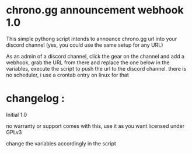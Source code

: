 # chrono.gg announcement webhook 1.0
This simple pythong script intends to announce chrono.gg url into your discord channel (yes, you could use the same setup for any URL)

As an admin of a discord channel, click the gear on the channel and add a webhook, grab the URL from there and replace the one below in the variables, execute the script to push the url to the discord channel.  there is no scheduler, i use a crontab entry on linux for that

# changelog :
Initial 1.0

no warranty or support comes with this, use it as you want
licensed under GPLv3

change the variables accordingly in the script
